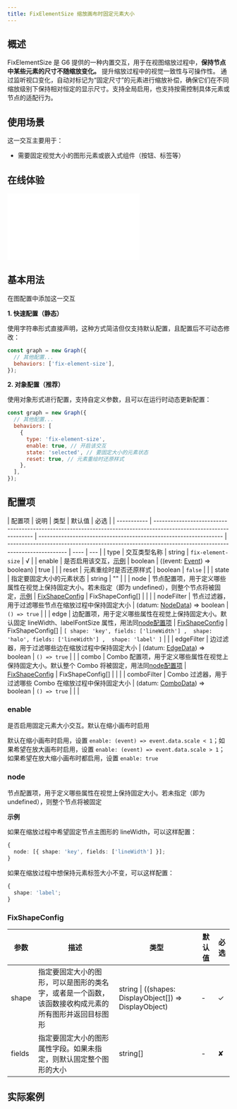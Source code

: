 ```yaml
---
title: FixElementSize 缩放画布时固定元素大小
---
```


## 概述

FixElementSize 是 G6 提供的一种内置交互，用于在视图缩放过程中，**保持节点中某些元素的尺寸不随缩放变化。** 提升缩放过程中的视觉一致性与可操作性。
通过监听视口变化，自动对标记为“固定尺寸”的元素进行缩放补偿，确保它们在不同缩放级别下保持相对恒定的显示尺寸。支持全局启用，也支持按需控制具体元素或节点的适配行为。

## 使用场景

这一交互主要用于：

- 需要固定视觉大小的图形元素或嵌入式组件（按钮、标签等）

## 在线体验

<embed src="@/common/api/behaviors/fix-element-size.md"></embed>

## 基本用法

在图配置中添加这一交互

**1. 快速配置（静态）**

使用字符串形式直接声明，这种方式简洁但仅支持默认配置，且配置后不可动态修改：

```javascript
const graph = new Graph({
  // 其他配置...
  behaviors: ['fix-element-size'],
});
```

**2. 对象配置（推荐）**

使用对象形式进行配置，支持自定义参数，且可以在运行时动态更新配置：

```javascript
const graph = new Graph({
  // 其他配置...
  behaviors: [
    {
      type: 'fix-element-size',
      enable: true, // 开启该交互
      state: 'selected', // 要固定大小的元素状态
      reset: true, // 元素重绘时还原样式
    },
  ],
});
```

## 配置项

| 配置项      | 说明                                                                                                              | 类型                                                              | 默认值                                                                                              | 必选 |
| ----------- | ----------------------------------------------------------------------------------------------------------------- | ----------------------------------------------------------------- | --------------------------------------------------------------------------------------------------- | ---- | --- |
| type        | 交互类型名称                                                                                                      | string                                                            | `fix-element-size`                                                                                  | √    |
| enable      | 是否启用该交互，[示例](#enable)                                                                                   | boolean \| ((event: [Event](/api/event#事件对象属性)) => boolean) | true                                                                                                |      |
| reset       | 元素重绘时是否还原样式                                                                                            | boolean                                                           | `false`                                                                                             |      |
| state       | 指定要固定大小的元素状态                                                                                          | string                                                            | ""                                                                                                  |      |
| node        | 节点配置项，用于定义哪些属性在视觉上保持固定大小。若未指定（即为 undefined），则整个节点将被固定，[示例](#node)   | [FixShapeConfig](#fixshapeconfig) \| FixShapeConfig[]             |                                                                                                     |      |
| nodeFilter  | 节点过滤器，用于过滤哪些节点在缩放过程中保持固定大小                                                              | (datum: [NodeData](/manual/data#节点数据nodedata)) => boolean     | `() => true`                                                                                        |      |
| edge        | 边配置项，用于定义哪些属性在视觉上保持固定大小。默认固定 lineWidth、labelFontSize 属性，用法同[node配置项](#node) | [FixShapeConfig](#fixshapeconfig) \| FixShapeConfig[]             | `[ shape: 'key', fields: ['lineWidth'] ,  shape: 'halo', fields: ['lineWidth'] ,  shape: 'label' ]` |      |
| edgeFilter  | 边过滤器，用于过滤哪些边在缩放过程中保持固定大小                                                                  | (datum: [EdgeData](/manual/data#边数据edgedata)) => boolean       | `() => true`                                                                                        |      |
| combo       | Combo 配置项，用于定义哪些属性在视觉上保持固定大小。默认整个 Combo 将被固定，用法同[node配置项](#node)            | [FixShapeConfig](#fixshapeconfig) \| FixShapeConfig[]             |                                                                                                     |      |
| comboFilter | Combo 过滤器，用于过滤哪些 Combo 在缩放过程中保持固定大小                                                         | (datum: [ComboData](/manual/data#组合数据combodata)) => boolean   | `() => true`                                                                                        |      |     |

### enable

是否启用固定元素大小交互。默认在缩小画布时启用

默认在缩小画布时启用，设置 `enable: (event) => event.data.scale < 1`；如果希望在放大画布时启用，设置 `enable: (event) => event.data.scale > 1`；如果希望在放大缩小画布时都启用，设置 `enable: true`

### node

节点配置项，用于定义哪些属性在视觉上保持固定大小。若未指定（即为 undefined），则整个节点将被固定

**示例**

如果在缩放过程中希望固定节点主图形的 lineWidth，可以这样配置：

```ts
{
  node: [{ shape: 'key', fields: ['lineWidth'] }];
}
```

如果在缩放过程中想保持元素标签大小不变，可以这样配置：

```ts
{
  shape: 'label';
}
```

### FixShapeConfig

| 参数   | 描述                                                                                                 | 类型                                                   | 默认值 | 必选 |
| ------ | ---------------------------------------------------------------------------------------------------- | ------------------------------------------------------ | ------ | ---- |
| shape  | 指定要固定大小的图形，可以是图形的类名字，或者是一个函数，该函数接收构成元素的所有图形并返回目标图形 | string \| ((shapes: DisplayObject[]) => DisplayObject) | -      | ✓    |
| fields | 指定要固定大小的图形属性字段。如果未指定，则默认固定整个图形的大小                                   | string[]                                               | -      | ✘    |

## 实际案例

<Playground path="behavior/fix-element-size/demo/fix-size.js" rid="default-fix-element-size"></Playground>
